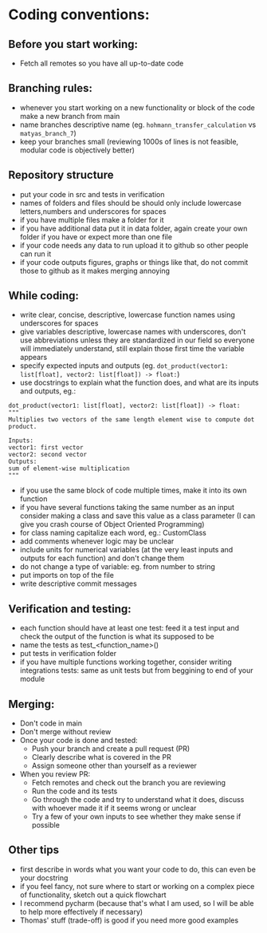 # Coding conventions:
## Before you start working:
- Fetch all remotes so you have all up-to-date code
	
## Branching rules:
- whenever you start working on a new functionality or block of the code make a new branch from main
- name branches descriptive name (eg. `hohmann_transfer_calculation` vs `matyas_branch_7`)
- keep your branches small (reviewing 1000s of lines is not feasible, modular code is objectively better)

## Repository structure
- put your code in src and tests in verification
- names of folders and files should be should only include lowercase letters,numbers and underscores for spaces
- if you have multiple files make a folder for it
- if you have additional data put it in data folder, again create your own folder if you have or expect more than one file
- if your code needs any data to run upload it to github so other people can run it
- if your code outputs figures, graphs or things like that, do not commit those to github as it makes merging annoying

## While coding:
- write clear, concise, descriptive, lowercase function names using underscores for spaces
- give variables descriptive, lowercase names with underscores, don't use abbreviations unless they are standardized in our field so everyone will immediately understand, still explain those first time the variable appears
- specify expected inputs and outputs (eg. `dot_product(vector1: list[float], vector2: list[float]) -> float:`)
- use docstrings to explain what the function does, and what are its inputs and outputs, eg.:
```
dot_product(vector1: list[float], vector2: list[float]) -> float:
"""
Multiplies two vectors of the same length element wise to compute dot product.

Inputs:
vector1: first vector
vector2: second vector
Outputs:
sum of element-wise multiplication	
"""
```
- if you use the same block of code multiple times, make it into its own function
- if you have several functions taking the same number as an input consider making a class and save this value as a class parameter (I can give you crash course of Object Oriented Programming)
- for class naming capitalize each word, eg.: CustomClass
- add comments whenever logic may be unclear
- include units for numerical variables (at the very least inputs and outputs for each function) and don't change them
- do not change a type of variable: eg. from number to string
- put imports on top of the file
- write descriptive commit messages

## Verification and testing:
- each function should have at least one test: feed it a test input and check the output of the function is what its supposed to be
- name the tests as test_<function_name>()
- put tests in verification folder
- if you have multiple functions working together, consider writing integrations tests: same as unit tests but from beggining to end of your module

## Merging:
- Don't code in main
- Don't merge without review
- Once your code is done and tested:
	- Push your branch and create a pull request (PR)
	- Clearly describe what is covered in the PR
	- Assign someone other than yourself as a reviewer
- When you review PR:
	- Fetch remotes and check out the branch you are reviewing
	- Run the code and its tests
	- Go through the code and try to understand what it does, discuss with whoever made it if it seems wrong or unclear
	- Try a few of your own inputs to see whether they make sense if possible

## Other tips
- first describe in words what you want your code to do, this can even be your docstring
- if you feel fancy, not sure where to start or working on a complex piece of functionality, sketch out a quick flowchart
- I recommend pycharm (because that's what I am used, so I will be able to help more effectively if necessary)
- Thomas' stuff (trade-off) is good if you need more good examples
